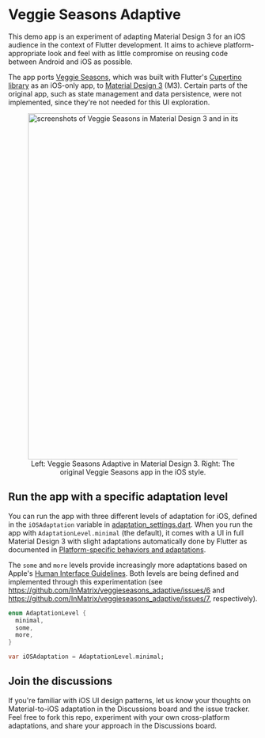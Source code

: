 # Veggie Seasons Adaptive
This demo app is an experiment of adapting Material Design 3 for an iOS audience in the context of Flutter development. It aims to achieve platform-appropriate look and feel with as little compromise on reusing code between Android and iOS as possible. 

The app ports [Veggie Seasons](https://github.com/flutter/samples/tree/main/veggieseasons), which was built with Flutter's [Cupertino library](https://docs.flutter.dev/development/ui/widgets/cupertino) as an iOS-only app, to [Material Design 3](https://docs.flutter.dev/development/ui/material) (M3). Certain parts of the original app, such as state management and data persistence, were not implemented, since they're not needed for this UI exploration. 
<figure>
<img width="700" alt="screenshots of Veggie Seasons in Material Design 3 and in its original iOS style" src="https://user-images.githubusercontent.com/348942/221036265-008ca558-79f7-4789-b65f-a83376b55e06.png">

<figcaption align = "center">Left: Veggie Seasons Adaptive in Material Design 3. Right: The original Veggie Seasons app in the iOS style.</figcaption>
</figure>

## Run the app with a specific adaptation level

You can run the app with three different levels of adaptation for iOS, defined in the `iOSAdaptation` variable in [adaptation_settings.dart](https://github.com/InMatrix/veggieseasons_adaptive/blob/main/lib/data/adaptation_settings.dart). When you run the app with `AdaptationLevel.minimal` (the default), it comes with a UI in full Material Design 3 with slight adaptations automatically done by Flutter as documented in [Platform-specific behaviors and adaptations](https://docs.flutter.dev/resources/platform-adaptations).

The `some` and `more` levels provide increasingly more adaptations based on Apple's [Human Interface Guidelines](https://developer.apple.com/design/human-interface-guidelines/guidelines/overview/). Both levels are being defined and implemented through this experimentation (see https://github.com/InMatrix/veggieseasons_adaptive/issues/6 and https://github.com/InMatrix/veggieseasons_adaptive/issues/7, respectively).  

```dart
enum AdaptationLevel {
  minimal,
  some,
  more,
}

var iOSAdaptation = AdaptationLevel.minimal;
```

## Join the discussions

If you're familiar with iOS UI design patterns, let us know your thoughts on Material-to-iOS adaptation in the Discussions board and the issue tracker. Feel free to fork this repo, experiment with your own cross-platform adaptations, and share your approach in the Discussions board.  
